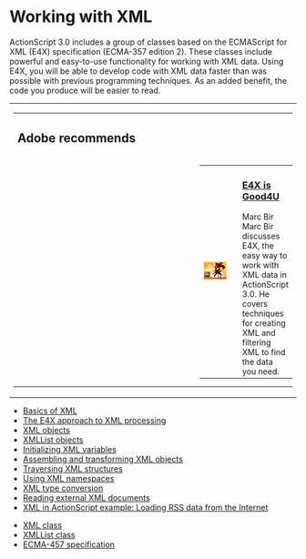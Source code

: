 # Working with XML

<div>

ActionScript 3.0 includes a group of classes based on the ECMAScript for XML
(E4X) specification (ECMA-357 edition 2). These classes include powerful and
easy-to-use functionality for working with XML data. Using E4X, you will be able
to develop code with XML data faster than was possible with previous programming
techniques. As an added benefit, the code you produce will be easier to read.

<div xmlns:adobe="http://www.adobe.com/saxon">

<table>
<colgroup>
<col style="width: 100%" />
</colgroup>
<tbody>
<tr class="odd">
<td><table>
<colgroup>
<col style="width: 33%" />
<col style="width: 33%" />
<col style="width: 33%" />
</colgroup>
<tbody>
<tr class="odd">
<td colspan="3"><h2 id="adobe-recommends">Adobe recommends</h2></td>
</tr>
<tr class="even">
<td colspan="2" width="60%"></td>
<td style="padding: 0"><table>
<colgroup>
<col style="width: 50%" />
<col style="width: 50%" />
</colgroup>
<tbody>
<tr class="odd">
<td width="15%"><span> <img src="../../img/marc_bir.png" /> </span></td>
<td width="85%"><h3 id="e4x-is-good4u"><a href="http://goo.gl/OrIZm"
target="_self">E4X is Good4U</a></h3>
<span> Marc Bir </span><br />
<span> Marc Bir discusses E4X, the easy way to work with XML data in
ActionScript 3.0. He covers techniques for creating XML and filtering
XML to find the data you need. </span></td>
</tr>
</tbody>
</table></td>
</tr>
</tbody>
</table></td>
</tr>
</tbody>
</table>

</div>

- [Basics of XML](./basics-of-xml.md)
- [The E4X approach to XML processing](./the-e4x-approach-to-xml-processing.md)
- [XML objects](./xml-objects.md)
- [XMLList objects](./xmllist-objects.md)
- [Initializing XML variables](./initializing-xml-variables.md)
- [Assembling and transforming XML objects](./assembling-and-transforming-xml-objects.md)
- [Traversing XML structures](./traversing-xml-structures.md)
- [Using XML namespaces](./using-xml-namespaces.md)
- [XML type conversion](./xml-type-conversion.md)
- [Reading external XML documents](./reading-external-xml-documents.md)
- [XML in ActionScript example: Loading RSS data from the Internet](./xml-in-actionscript-example-loading-rss-data-from-the-internet.md)

</div>

- [XML class](http://help.adobe.com/en_US/FlashPlatform/reference/actionscript/3/XML.html)
- [XMLList class](http://help.adobe.com/en_US/FlashPlatform/reference/actionscript/3/XMLList.html)
- [ECMA-457 specification](https://www.ecma-international.org/publications-and-standards/standards/ecma-357/)
